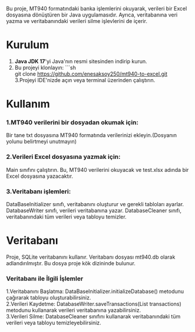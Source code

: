 Bu proje, MT940 formatındaki banka işlemlerini okuyarak, verileri bir Excel dosyasına dönüştüren bir Java uygulamasıdır. Ayrıca, veritabanına veri yazma ve veritabanındaki verileri silme işlevlerini de içerir.


# Kurulum

1. **Java JDK 17**'yi Java'nın resmi sitesinden indirip kurun.
2. Bu projeyi klonlayın:  ```sh                   
   git clone https://github.com/enesaksoy250/mt940-to-excel.git            
3.Projeyi IDE'nizde açın veya terminal üzerinden çalıştırın.

# Kullanım

### 1.MT940 verilerini bir dosyadan okumak için:  

  Bir tane txt dosyasına MT940 formatında verilerinizi ekleyin.(Dosyanın yolunu belirtmeyi unutmayın)

### 2.Verileri Excel dosyasına yazmak için:  

  Main sınıfını çalıştırın. Bu, MT940 verilerini okuyacak ve test.xlsx adında bir Excel dosyasına yazacaktır.

### 3.Veritabanı işlemleri:  

  DataBaseInitializer sınıfı, veritabanını oluşturur ve gerekli tabloları ayarlar.
  DatabaseWriter sınıfı, verileri veritabanına yazar.
  DatabaseCleaner sınıfı, veritabanındaki tüm verileri veya tabloyu temizler.

# Veritabanı  

  Proje, SQLite veritabanını kullanır. Veritabanı dosyası mt940.db olarak adlandırılmıştır. Bu dosya proje kök dizininde bulunur.

### Veritabanı ile İlgili İşlemler  

  1.Veritabanını Başlatma: DataBaseInitializer.initializeDatabase() metodunu çağırarak tabloyu oluşturabilirsiniz.   
  2.Verileri Kaydetme: DatabaseWriter.saveTransactions(List<MT940Transaction> transactions) metodunu kullanarak verileri veritabanına yazabilirsiniz.  
  3.Verileri Silme: DatabaseCleaner sınıfını kullanarak veritabanındaki tüm verileri veya tabloyu temizleyebilirsiniz.
